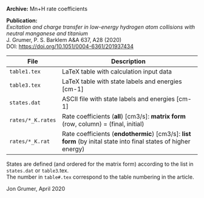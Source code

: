 **Archive:** Mn+H rate coefficients  

**Publication:**  
*Excitation and charge transfer in low-energy hydrogen atom collisions with neutral manganese and titanium*  
J. Grumer, P. S. Barklem A&A 637, A28 (2020)  
DOI: https://doi.org/10.1051/0004-6361/201937434

File               | Description
-------------------|--------------------------------------------------------------------------------------------------------
`table1.tex`       | LaTeX table with calculation input data
`table3.tex`       | LaTeX table with state labels and energies [cm-1]
`states.dat`       | ASCII file with state labels and energies [cm-1]
`rates/*_K.rates`  | Rate coefficients (**all**) [cm3/s]: **matrix form** (row, column) = (final, initial)
`rates/*_K.rat`    | Rate coefficients (**endothermic**) [cm3/s]: **list form** (by inital state into final states of higher energy)

States are defined (and ordered for the matrix form) according to the list in `states.dat` or `table3`.tex.  
The number in `table#.tex` correspond to the table numbering in the article.

Jon Grumer, April 2020
